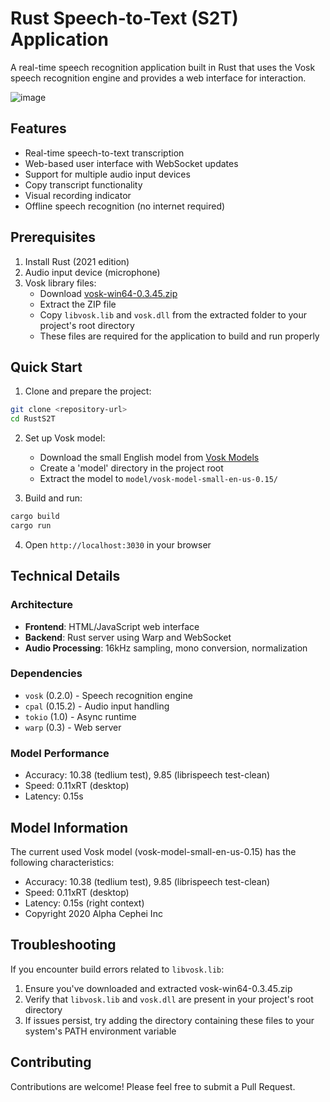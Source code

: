 # Rust Speech-to-Text (S2T) Application

A real-time speech recognition application built in Rust that uses the Vosk speech recognition engine and provides a web interface for interaction.

![image](https://github.com/user-attachments/assets/6410d3c9-beae-422f-96e2-82323ed2127f)


## Features

- Real-time speech-to-text transcription
- Web-based user interface with WebSocket updates
- Support for multiple audio input devices
- Copy transcript functionality
- Visual recording indicator
- Offline speech recognition (no internet required)

## Prerequisites

1. Install Rust (2021 edition)
2. Audio input device (microphone)
3. Vosk library files:
   - Download [vosk-win64-0.3.45.zip](https://github.com/alphacep/vosk-api/releases/download/v0.3.45/vosk-win64-0.3.45.zip)
   - Extract the ZIP file
   - Copy `libvosk.lib` and `vosk.dll` from the extracted folder to your project's root directory
   - These files are required for the application to build and run properly

## Quick Start

1. Clone and prepare the project:
```bash
git clone <repository-url>
cd RustS2T
```

2. Set up Vosk model:
   - Download the small English model from [Vosk Models](https://alphacephei.com/vosk/models)
   - Create a 'model' directory in the project root
   - Extract the model to `model/vosk-model-small-en-us-0.15/`

3. Build and run:
```bash
cargo build 
cargo run 
```

4. Open `http://localhost:3030` in your browser

## Technical Details

### Architecture
- **Frontend**: HTML/JavaScript web interface
- **Backend**: Rust server using Warp and WebSocket
- **Audio Processing**: 16kHz sampling, mono conversion, normalization

### Dependencies
- `vosk` (0.2.0) - Speech recognition engine
- `cpal` (0.15.2) - Audio input handling
- `tokio` (1.0) - Async runtime
- `warp` (0.3) - Web server

### Model Performance
- Accuracy: 10.38 (tedlium test), 9.85 (librispeech test-clean)
- Speed: 0.11xRT (desktop)
- Latency: 0.15s

## Model Information

The current used Vosk model (vosk-model-small-en-us-0.15) has the following characteristics:
- Accuracy: 10.38 (tedlium test), 9.85 (librispeech test-clean)
- Speed: 0.11xRT (desktop)
- Latency: 0.15s (right context)
- Copyright 2020 Alpha Cephei Inc

## Troubleshooting

If you encounter build errors related to `libvosk.lib`:
1. Ensure you've downloaded and extracted vosk-win64-0.3.45.zip
2. Verify that `libvosk.lib` and `vosk.dll` are present in your project's root directory
3. If issues persist, try adding the directory containing these files to your system's PATH environment variable

## Contributing

Contributions are welcome! Please feel free to submit a Pull Request.

